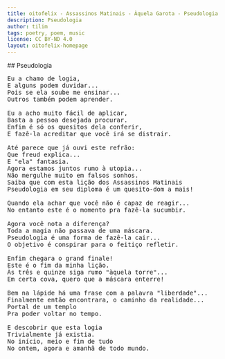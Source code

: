 ```yaml
---
title: oitofelix - Assassinos Matinais - Àquela Garota - Pseudologia
description: Pseudologia
author: tilim
tags: poetry, poem, music
license: CC BY-ND 4.0
layout: oitofelix-homepage
---
```

<div id="markdown" markdown="1">
## Pseudologia

<pre class="poem">
Eu a chamo de logia,
E alguns podem duvidar...
Pois se ela soube me ensinar...
Outros também podem aprender.

Eu a acho muito fácil de aplicar,
Basta a pessoa desejada procurar.
Enfim é só os quesitos dela conferir,
E fazê-la acreditar que você irá se distrair.

Até parece que já ouvi este refrão:
Que freud explica...
E "ela" fantasia.
Agora estamos juntos rumo à utopia...
Não mergulhe muito em falsos sonhos.
Saiba que com esta lição dos Assassinos Matinais
Pseudologia em seu diploma é um quesito-dom a mais!

Quando ela achar que você não é capaz de reagir...
No entanto este é o momento pra fazê-la sucumbir.

Agora você nota a diferença?
Toda a magia não passava de uma máscara.
Pseudologia é uma forma de fazê-la cair...
O objetivo é conspirar para o feitiço refletir.

Enfim chegara o grand finale!
Este é o fim da minha lição.
Às três e quinze siga rumo "àquela torre"...
Em certa cova, quero que a máscara enterre!

Bem na lápide há uma frase com a palavra "liberdade"...
Finalmente então encontrara, o caminho da realidade...
Portal de um templo
Pra poder voltar no tempo.

E descobrir que esta logia
Trivialmente já existia.
No início, meio e fim de tudo
No ontem, agora e amanhã de todo mundo.
</pre>

</div>
